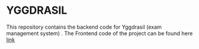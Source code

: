 # YGGDRASIL
This repository contains the backend code for Yggdrasil (exam management system) . The Frontend code of the project can be found here [link](https://github.com/Mittal2282/Exam-Management-System)
